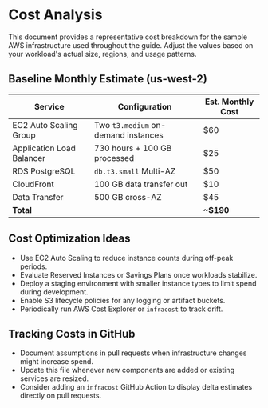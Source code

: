 # Cost Analysis

This document provides a representative cost breakdown for the sample AWS infrastructure used throughout the guide. Adjust the values based on your workload's actual size, regions, and usage patterns.

## Baseline Monthly Estimate (us-west-2)

| Service | Configuration | Est. Monthly Cost |
|---------|---------------|-------------------|
| EC2 Auto Scaling Group | Two `t3.medium` on-demand instances | $60 |
| Application Load Balancer | 730 hours + 100 GB processed | $25 |
| RDS PostgreSQL | `db.t3.small` Multi-AZ | $50 |
| CloudFront | 100 GB data transfer out | $10 |
| Data Transfer | 500 GB cross-AZ | $45 |
| **Total** |  | **~$190** |

## Cost Optimization Ideas

- Use EC2 Auto Scaling to reduce instance counts during off-peak periods.
- Evaluate Reserved Instances or Savings Plans once workloads stabilize.
- Deploy a staging environment with smaller instance types to limit spend during development.
- Enable S3 lifecycle policies for any logging or artifact buckets.
- Periodically run AWS Cost Explorer or `infracost` to track drift.

## Tracking Costs in GitHub

- Document assumptions in pull requests when infrastructure changes might increase spend.
- Update this file whenever new components are added or existing services are resized.
- Consider adding an `infracost` GitHub Action to display delta estimates directly on pull requests.
